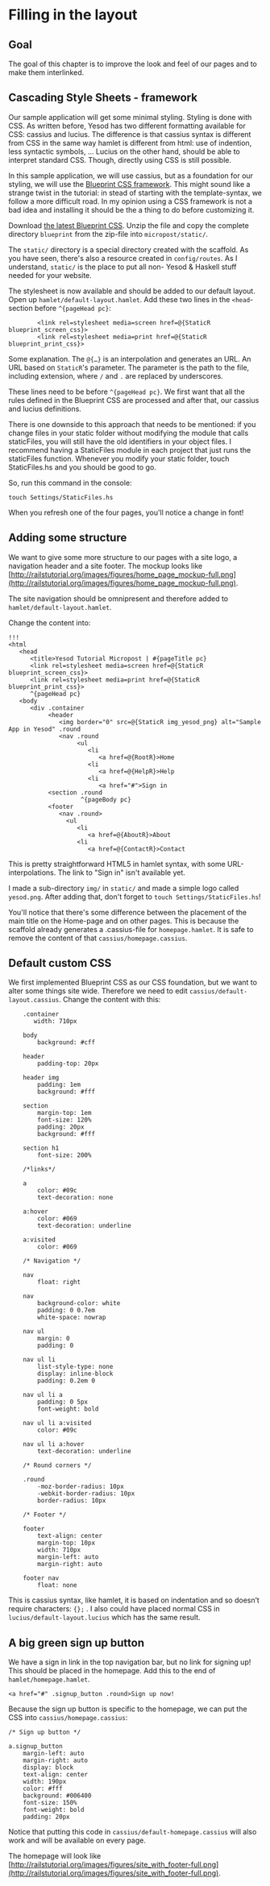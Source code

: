 # Filling in the layout

## Goal

The goal of this chapter is to improve the look and feel of our pages and to make them interlinked.

## Cascading Style Sheets - framework

Our sample application will get some minimal styling. Styling is done with CSS. As written before, Yesod has two different formatting available for CSS: cassius and lucius. The difference is that cassius syntax is different from CSS in the same way hamlet is different from html: use of indention, less syntactic symbols, ... Lucius on the other hand, should be able to interpret standard CSS. Though, directly using CSS is still possible.

In this sample application, we will use cassius, but as a foundation for our styling, we will use the [Blueprint CSS framework](http://www.blueprintcss.org/). This might sound like a strange twist in the tutorial: in stead of starting with the template-syntax, we follow a more difficult road. In my opinion using a CSS framework is not a bad idea and installing it should be the a thing to do before customizing it.

Download [the latest Blueprint CSS](http://github.com/joshuaclayton/blueprint-css/zipball/master). Unzip the file and copy the complete directory `blueprint` from the zip-file into `micropost/static/`.

The `static/` directory is a special directory created with the scaffold. As you have seen, there's also a resource created in `config/routes`. As I understand, `static/` is the place to put all non- Yesod & Haskell stuff needed for your website.

The stylesheet is now available and should be added to our default layout. Open up `hamlet/default-layout.hamlet`. Add these two lines in the `<head`-section before `^{pageHead pc}`:

            <link rel=stylesheet media=screen href=@{StaticR blueprint_screen_css}>
            <link rel=stylesheet media=print href=@{StaticR blueprint_print_css}>

Some explanation. The `@{…}` is an interpolation and generates an URL. An URL based on `StaticR`'s parameter. The parameter is the path to the file, including extension, where `/` and `.` are replaced by underscores.

These lines need to be before `^{pageHead pc}`. We first want that all the rules defined in the Blueprint CSS are processed and after that, our cassius and lucius definitions.

There is one downside to this approach that needs to be mentioned: if you change files in your static folder without modifying the module that calls staticFiles, you will still have the old identifiers in your object files. I recommend having a StaticFiles module in each project that just runs the staticFiles function. Whenever you modify your static folder, touch StaticFiles.hs and you should be good to go.

So, run this command in the console:

    touch Settings/StaticFiles.hs

When you refresh one of the four pages, you'll notice a change in font!

## Adding some structure

We want to give some more structure to our pages with a site logo, a navigation header and a site footer. The mockup looks like [http://railstutorial.org/images/figures/home_page_mockup-full.png](http://railstutorial.org/images/figures/home_page_mockup-full.png).

The site navigation should be omnipresent and therefore added to `hamlet/default-layout.hamlet`.

Change the content into:

    !!!
    <html
       <head
          <title>Yesod Tutorial Micropost | #{pageTitle pc}
          <link rel=stylesheet media=screen href=@{StaticR blueprint_screen_css}>
          <link rel=stylesheet media=print href=@{StaticR blueprint_print_css}>
          ^{pageHead pc}
       <body
          <div .container
               <header
                  <img border="0" src=@{StaticR img_yesod_png} alt="Sample App in Yesod" .round
                  <nav .round
                       <ul
                          <li
                             <a href=@{RootR}>Home
                          <li
                             <a href=@{HelpR}>Help
                          <li
                             <a href="#">Sign in
               <section .round
                        ^{pageBody pc}
               <footer
                  <nav .round>
                    <ul
                       <li
                          <a href=@{AboutR}>About
                       <li
                          <a href=@{ContactR}>Contact

This is pretty straightforward HTML5 in hamlet syntax, with some URL-interpolations. The link to "Sign in" isn't available yet.

I made a sub-directory `img/` in `static/` and made a simple logo called `yesod.png`. After adding that, don't forget to `touch Settings/StaticFiles.hs`!

You'll notice that there's some difference between the placement of the main title on the Home-page and on other pages. This is because the scaffold already generates a .cassius-file for `homepage.hamlet`. It is safe to remove the content of that `cassius/homepage.cassius`.

## Default custom CSS

We first implemented Blueprint CSS as our CSS foundation, but we want to alter some things site wide. Therefore we need to edit `cassius/default-layout.cassius`. Change the content with this:

~~~ {.css}
    .container
       width: 710px

    body
        background: #cff

    header
        padding-top: 20px

    header img
        padding: 1em
        background: #fff

    section
        margin-top: 1em
        font-size: 120%
        padding: 20px
        background: #fff

    section h1
        font-size: 200%

    /*links*/

    a
        color: #09c
        text-decoration: none

    a:hover
        color: #069
        text-decoration: underline

    a:visited
        color: #069

    /* Navigation */

    nav
        float: right

    nav
        background-color: white
        padding: 0 0.7em
        white-space: nowrap

    nav ul
        margin: 0
        padding: 0

    nav ul li
        list-style-type: none
        display: inline-block
        padding: 0.2em 0

    nav ul li a
        padding: 0 5px
        font-weight: bold

    nav ul li a:visited
        color: #09c

    nav ul li a:hover
        text-decoration: underline

    /* Round corners */

    .round
        -moz-border-radius: 10px
        -webkit-border-radius: 10px
        border-radius: 10px

    /* Footer */

    footer
        text-align: center
        margin-top: 10px
        width: 710px
        margin-left: auto
        margin-right: auto

    footer nav
        float: none
~~~

This is cassius syntax, like hamlet, it is based on indentation and so doesn’t require characters: `{};` . I also could have placed normal CSS in `lucius/default-layout.lucius` which has the same result.

## A big green sign up button

We have a sign in link in the top navigation bar, but no link for signing up! This should be placed in the homepage. Add this to the end of `hamlet/homepage.hamlet`.

    <a href="#" .signup_button .round>Sign up now!

Because the sign up button is specific to the homepage, we can put the CSS into `cassius/homepage.cassius`:

    /* Sign up button */

    a.signup_button
        margin-left: auto
        margin-right: auto
        display: block
        text-align: center
        width: 190px
        color: #fff
        background: #006400
        font-size: 150%
        font-weight: bold
        padding: 20px

Notice that putting this code in `cassius/default-homepage.cassius` will also work and will be available on every page.

The homepage will look like [http://railstutorial.org/images/figures/site_with_footer-full.png](http://railstutorial.org/images/figures/site_with_footer-full.png).
